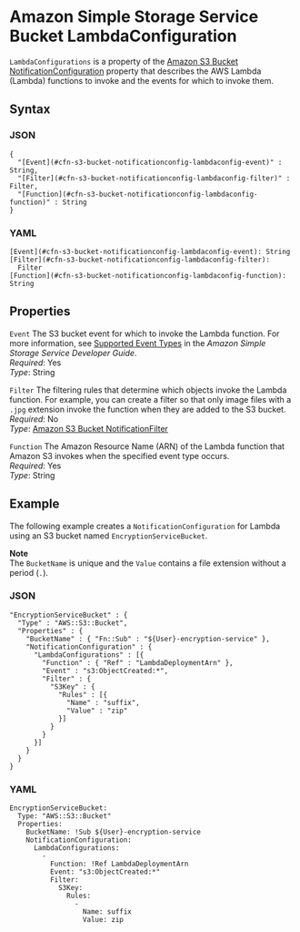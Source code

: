 # Amazon Simple Storage Service Bucket LambdaConfiguration<a name="aws-properties-s3-bucket-notificationconfig-lambdaconfig"></a>

`LambdaConfigurations` is a property of the [Amazon S3 Bucket NotificationConfiguration](aws-properties-s3-bucket-notificationconfig.md) property that describes the AWS Lambda \(Lambda\) functions to invoke and the events for which to invoke them\.

## Syntax<a name="w3ab2c21c14e1722b5"></a>

### JSON<a name="aws-properties-s3-bucket-notificationconfig-lambdaconfig-syntax.json"></a>

```
{
  "[Event](#cfn-s3-bucket-notificationconfig-lambdaconfig-event)" : String,
  "[Filter](#cfn-s3-bucket-notificationconfig-lambdaconfig-filter)" : Filter,
  "[Function](#cfn-s3-bucket-notificationconfig-lambdaconfig-function)" : String 
}
```

### YAML<a name="aws-properties-s3-bucket-notificationconfig-lambdaconfig-syntax.yaml"></a>

```
[Event](#cfn-s3-bucket-notificationconfig-lambdaconfig-event): String
[Filter](#cfn-s3-bucket-notificationconfig-lambdaconfig-filter):
  Filter
[Function](#cfn-s3-bucket-notificationconfig-lambdaconfig-function): String
```

## Properties<a name="w3ab2c21c14e1722b7"></a>

`Event`  <a name="cfn-s3-bucket-notificationconfig-lambdaconfig-event"></a>
The S3 bucket event for which to invoke the Lambda function\. For more information, see [Supported Event Types](http://docs.aws.amazon.com/AmazonS3/latest/dev/NotificationHowTo.html) in the *Amazon Simple Storage Service Developer Guide*\.  
*Required*: Yes  
*Type*: String

`Filter`  <a name="cfn-s3-bucket-notificationconfig-lambdaconfig-filter"></a>
The filtering rules that determine which objects invoke the Lambda function\. For example, you can create a filter so that only image files with a `.jpg` extension invoke the function when they are added to the S3 bucket\.  
*Required*: No  
*Type*: [Amazon S3 Bucket NotificationFilter](aws-properties-s3-bucket-notificationconfiguration-config-filter.md)

`Function`  <a name="cfn-s3-bucket-notificationconfig-lambdaconfig-function"></a>
The Amazon Resource Name \(ARN\) of the Lambda function that Amazon S3 invokes when the specified event type occurs\.  
*Required*: Yes  
*Type*: String

## Example<a name="w3ab2c21c14e1722b9"></a>

The following example creates a `NotificationConfiguration` for Lambda using an S3 bucket named `EncryptionServiceBucket`\.

**Note**  
The `BucketName` is unique and the `Value` contains a file extension without a period \(`.`\)\.

### JSON<a name="example.json"></a>

```
"EncryptionServiceBucket" : {
  "Type" : "AWS::S3::Bucket",
  "Properties" : {
    "BucketName" : { "Fn::Sub" : "${User}-encryption-service" },
    "NotificationConfiguration" : {
      "LambdaConfigurations" : [{
        "Function" : { "Ref" : "LambdaDeploymentArn" },
        "Event" : "s3:ObjectCreated:*",
        "Filter" : {
          "S3Key" : {
            "Rules" : [{
              "Name" : "suffix",
              "Value" : "zip"
            }]
          }
        }
      }]
    }
  }
}
```

### YAML<a name="example.yaml"></a>

```
EncryptionServiceBucket:
  Type: "AWS::S3::Bucket"
  Properties:
    BucketName: !Sub ${User}-encryption-service
    NotificationConfiguration:
      LambdaConfigurations:
        -
          Function: !Ref LambdaDeploymentArn
          Event: "s3:ObjectCreated:*"
          Filter:
            S3Key:
              Rules:
                -
                  Name: suffix
                  Value: zip
```